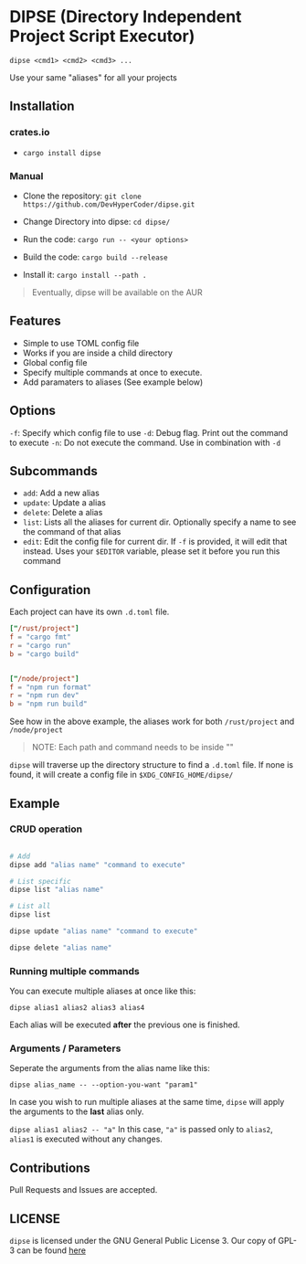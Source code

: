 # DIPSE (Directory Independent Project Script Executor)

`dipse <cmd1> <cmd2> <cmd3> ...`

Use your same "aliases" for all your projects

## Installation

### crates.io

- `cargo install dipse`

### Manual

- Clone the repository: `git clone https://github.com/DevHyperCoder/dipse.git`
- Change Directory into dipse: `cd dipse/`

- Run the code: `cargo run -- <your options>`
- Build the code: `cargo build --release`
- Install it: `cargo install --path .`

> Eventually, dipse will be available on the AUR
## Features

- Simple to use TOML config file
- Works if you are inside a child directory
- Global config file
- Specify multiple commands at once to execute.
- Add paramaters to aliases (See example below)

## Options

`-f`: Specify which config file to use
`-d`: Debug flag. Print out the command to execute
`-n`: Do not execute the command. Use in combination with `-d`

## Subcommands

- `add`: Add a new alias
- `update`: Update a alias
- `delete`: Delete a alias
- `list`: Lists all the aliases for current dir. Optionally specify a name to see the command of that alias
- `edit`: Edit the config file for current dir. If `-f` is provided, it will edit that instead. Uses your `$EDITOR` variable, please set it before you run this command

## Configuration

Each project can have its own `.d.toml` file.

```toml
["/rust/project"]
f = "cargo fmt"
r = "cargo run"
b = "cargo build"


["/node/project"]
f = "npm run format"
r = "npm run dev"
b = "npm run build"
```

See how in the above example, the aliases work for both `/rust/project` and `/node/project`

> NOTE: Each path and command needs to be inside ""

`dipse` will traverse up the directory structure to find a `.d.toml` file. If none is found, it will create a config file in `$XDG_CONFIG_HOME/dipse/`

## Example

### CRUD operation

```sh

# Add
dipse add "alias name" "command to execute"

# List specific
dipse list "alias name"

# List all
dipse list 

dipse update "alias name" "command to execute"

dipse delete "alias name"
```

### Running multiple commands

You can execute multiple aliases at once like this:

`dipse alias1 alias2 alias3 alias4`

Each alias will be executed **after** the previous one is finished.

### Arguments / Parameters

Seperate the arguments from the alias name like this:

`dipse alias_name -- --option-you-want "param1"`

In case you wish to run multiple aliases at the same time, `dipse` will apply the arguments to the **last** alias only.

`dipse alias1 alias2 -- "a"` In this case, `"a"` is passed only to `alias2`, `alias1` is executed without any changes.

## Contributions

Pull Requests and Issues are accepted.

## LICENSE

`dipse` is licensed under the GNU General Public License 3. Our copy of
GPL-3 can be found [here](./LICENSE)
